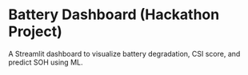 # Battery Dashboard (Hackathon Project)
A Streamlit dashboard to visualize battery degradation, CSI score, and predict SOH using ML.
